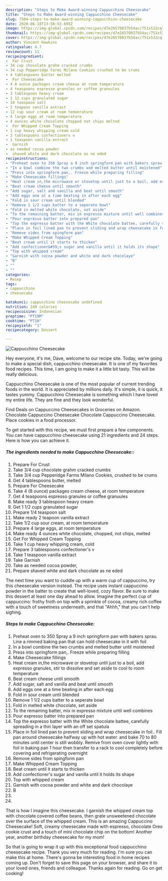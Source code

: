 ```yaml
---
description: "Steps to Make Award-winning Cappucchino Cheesecake"
title: "Steps to Make Award-winning Cappucchino Cheesecake"
slug: 7504-steps-to-make-award-winning-cappucchino-cheesecake
date: 2020-06-18T13:58:53.695Z
image: https://img-global.cpcdn.com/recipes/d7e26570037b54ac/751x532cq70/cappucchino-cheesecake-recipe-main-photo.jpg
thumbnail: https://img-global.cpcdn.com/recipes/d7e26570037b54ac/751x532cq70/cappucchino-cheesecake-recipe-main-photo.jpg
cover: https://img-global.cpcdn.com/recipes/d7e26570037b54ac/751x532cq70/cappucchino-cheesecake-recipe-main-photo.jpg
author: Vincent Hawkins
ratingvalue: 4.7
reviewcount: 11
recipeingredient:
-  For Crust
- 34 cup chocolate grahm cracked crumbs
- 34 cup Pepperidge Farms Milano Cookies crushed to be crums
- 4 tablespoons butter melted
-  For Cheesecake
- 4 8 ounce packages cream cheese at room temperature
- 4 teaspoons espresso granules or coffee granuules
- 3 tablespoon heavy cream
- 1 12 cups granulated sugar
- 14 teaspoon salt
- 2 teapoon vanilla extract
- 12 cup sour cream at room temoerature
- 4 large eggs at room temperature
- 4 ounces white chocolate chopped not chips melted
-  For Whipped Cream Topping
- 1 cup heavy whipping cream cold
- 3 tablespoons confectioners v
- 1 teaspoon vanilla extract
-  Garnish
- as needed cocoa powder
-  shaved white and dark chocolate as ne eded
recipeinstructions:
- "Preheat oven to 350 Spray a 9 inch springform pan with bakers sprau. Line a rimmed baking pan that can hold cheesecake in it with foil"
- "In a bowl combine the two crumbs and melted butter until moistened"
- "Press into springform pan,. Freeze while preparing filling"
- "Make Cheesecake fillings"
- "Heat cream in,the microwave or stovetop until just to a boil, add expresso granules, stir to dissolve and set aside to cool to room temperature"
- "Beat cream cheese until smooth"
- "Add sugar, salt and vanilla and beat until smooth"
- "Add eggs one at a time beating in after each egg"
- "Fold in sour cream until blended"
- "Remove 1 1/2 cups batter to a seperate bowl"
- "Fold in melted white chocolate, set aside"
- "To the remaining batter, mix in expresso mixture until well combines"
- "Pour expresso batter into prepared pan"
- "Top the expresso batter with the White chocolate battee, carefully spreading in a thin layer with an off set spatula"
- "Place in foil lined pan to prevent sliding and wrap cheesecake in foil.. Fill pan around cheesecake halfway up with hot water. and bake 70 to 80 minutes until center is still wobbly. Remive from oven cover lightly with foil in baking pan 1 hour then transfer to a rack to cool completely before covering and refrigerating overnight"
- "Remove sides from spingform pan"
- "Make Whipped Cream Topping"
- "Beat cream until it starts to thicken"
- "Add confectioner&#39;s sugar and vanilla until it holds its shape"
- "Top with whipped cream"
- "Garnish with cocoa powder and white and dark chocolaye"
- "B"
- ""
- ""
categories:
- Resep
tags:
- cappucchino
- cheesecake

katakunci: cappucchino cheesecake undefined
nutrition: 249 calories
recipecuisine: Indonesian
preptime: "PT19M"
cooktime: "PT1H"
recipeyield: "1"
recipecategory: Dessert

---
```



![Cappucchino Cheesecake](https://img-global.cpcdn.com/recipes/d7e26570037b54ac/751x532cq70/cappucchino-cheesecake-recipe-main-photo.jpg)

Hey everyone, it's me, Dave, welcome to our recipe site. Today, we're going to make a special dish, cappucchino cheesecake. It is one of my favorites food recipes. This time, I am going to make it a little bit tasty. This will be really delicious.

Cappucchino Cheesecake is one of the most popular of current trending foods in the world. It is appreciated by millions daily. It's simple, it is quick, it tastes yummy. Cappucchino Cheesecake is something which I have loved my entire life. They are fine and they look wonderful.

Find Deals on Cappuccino Cheesecakes in Groceries on Amazon. Chocolate Cappuccino Cheesecake Chocolate Cappuccino Cheesecake. Place cookies in a food processor.


To get started with this recipe, we must first prepare a few components. You can have cappucchino cheesecake using 21 ingredients and 24 steps. Here is how you can achieve it.

##### The ingredients needed to make Cappucchino Cheesecake::

1. Prepare  For Crust
1. Take 3/4 cup chocolate grahm cracked crumbs
1. Take 3/4 cup Pepperidge Farms Milano Cookies, crushed to be crums
1. Get 4 tablespoons butter, melted
1. Prepare  For Cheesecake
1. Take 4 (8 ounce) packages cream cheese, at room temperature
1. Get 4 teaspoons espresso granules or coffee granuules
1. Make ready 3 tablespoon heavy cream
1. Get 1 1/2 cups granulated sugar
1. Prepare 1/4 teaspoon salt
1. Make ready 2 teapoon vanilla extract
1. Take 1/2 cup sour cream, at room temoerature
1. Prepare 4 large eggs, at room temperature
1. Make ready 4 ounces white chocolate, chopped, not chips, melted
1. Get  For Whipped Cream Topping
1. Take 1 cup heavy whipping cream, cold
1. Prepare 3 tablespoons confectioner&#39;s v
1. Take 1 teaspoon vanilla extract
1. Take  Garnish
1. Take as needed cocoa powder,
1. Prepare  shaved white and dark chocolate as ne eded


The next time you want to cuddle up with a warm cup of cappuccino, try this cheesecake version instead. The recipe uses instant cappuccino powder in the batter to create that well-loved, cozy flavor. Be sure to make this dessert at least one day ahead to allow. Imagine the perfect cup of cappuccino: frothy froth on top with a sprinkle of cocoa, creamy rich coffee with a touch of sweetness underneath, and that &#34;Ahhh,&#34; that you can&#39;t help sighing. 

##### Steps to make Cappucchino Cheesecake:

1. Preheat oven to 350 Spray a 9 inch springform pan with bakers sprau. Line a rimmed baking pan that can hold cheesecake in it with foil
1. In a bowl combine the two crumbs and melted butter until moistened
1. Press into springform pan,. Freeze while preparing filling
1. Make Cheesecake fillings
1. Heat cream in,the microwave or stovetop until just to a boil, add expresso granules, stir to dissolve and set aside to cool to room temperature
1. Beat cream cheese until smooth
1. Add sugar, salt and vanilla and beat until smooth
1. Add eggs one at a time beating in after each egg
1. Fold in sour cream until blended
1. Remove 1 1/2 cups batter to a seperate bowl
1. Fold in melted white chocolate, set aside
1. To the remaining batter, mix in expresso mixture until well combines
1. Pour expresso batter into prepared pan
1. Top the expresso batter with the White chocolate battee, carefully spreading in a thin layer with an off set spatula
1. Place in foil lined pan to prevent sliding and wrap cheesecake in foil.. Fill pan around cheesecake halfway up with hot water. and bake 70 to 80 minutes until center is still wobbly. Remive from oven cover lightly with foil in baking pan 1 hour then transfer to a rack to cool completely before covering and refrigerating overnight
1. Remove sides from spingform pan
1. Make Whipped Cream Topping
1. Beat cream until it starts to thicken
1. Add confectioner&#39;s sugar and vanilla until it holds its shape
1. Top with whipped cream
1. Garnish with cocoa powder and white and dark chocolaye
1. B
1. 
1. 


That is how I imagine this cheesecake. I garnish the whipped cream top with chocolate covered coffee beans, then grate unsweetened chocolate over the surface of the whipped cream. This is an amazing Cappuccino Cheesecake! Soft, creamy cheesecake made with espresso, chocolate Oreo cookie crust and a touch of mini chocolate chip on the bottom! Another year, another birthday cheesecake for my mom! 

So that is going to wrap it up with this exceptional food cappucchino cheesecake recipe. Thank you very much for reading. I'm sure you can make this at home. There's gonna be interesting food in home recipes coming up. Don't forget to save this page on your browser, and share it to your loved ones, friends and colleague. Thanks again for reading. Go on get cooking!
